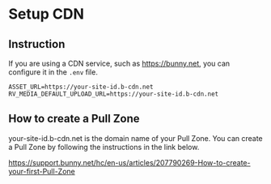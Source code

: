 # Setup CDN

## Instruction

If you are using a CDN service, such as https://bunny.net, you can configure it in the `.env` file.

```
ASSET_URL=https://your-site-id.b-cdn.net
RV_MEDIA_DEFAULT_UPLOAD_URL=https://your-site-id.b-cdn.net
```

## How to create a Pull Zone

your-site-id.b-cdn.net is the domain name of your Pull Zone. You can create a Pull Zone by following the instructions in the link below.

https://support.bunny.net/hc/en-us/articles/207790269-How-to-create-your-first-Pull-Zone